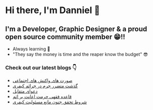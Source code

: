 # Hi there, I'm Danniel 👋 

## I'm a Developer, Graphic Designer & a proud open source community member 😁!!

- Always learning 🧐
- "They say the money is time and the reaper know the budget" 😎

### Check out our latest blogs 👇

<!-- BLOG-POST-LIST:START -->
- [صورت های واکنش های اجتماعی](https://hesabraslaw.com/blog/%D8%B5%D9%88%D8%B1%D8%AA-%D9%88%D8%A7%DA%A9%D9%86%D8%B4-%D9%87%D8%A7%DB%8C-%D8%A7%D8%AC%D8%AA%D9%85%D8%A7%D8%B9%DB%8C/)
- [گذشت  متضرر جرم  در جرائم کیفری](https://hesabraslaw.com/blog/%DA%AF%D8%B0%D8%B4%D8%AA-%D9%85%D8%AA%D8%B6%D8%B1%D8%B1-%D8%AC%D8%B1%D9%85-%D8%AF%D8%B1-%D8%AC%D8%B1%D8%A7%D8%A6%D9%85-%DA%A9%DB%8C%D9%81%D8%B1%DB%8C/)
- [دعوای متقابل](https://hesabraslaw.com/blog/%D8%AF%D8%B9%D9%88%D8%A7%DB%8C-%D9%85%D8%AA%D9%82%D8%A7%D8%A8%D9%84/)
- [قاعده فقهی حرمت اعانت بر اثم](https://hesabraslaw.com/blog/%D9%82%D8%A7%D8%B9%D8%AF%D9%87-%D9%81%D9%82%D9%87%DB%8C-%D8%AD%D8%B1%D9%85%D8%AA-%D8%A7%D8%B9%D8%A7%D9%86%D8%AA-%D8%A8%D8%B1-%D8%A7%D8%AB%D9%85/)
- [شروط تحقق جنون مانع مسئولیت کیفری](https://hesabraslaw.com/blog/%D8%B4%D8%B1%D9%88%D8%B7-%D8%AA%D8%AD%D9%82%D9%82-%D8%AC%D9%86%D9%88%D9%86-%D9%85%D8%A7%D9%86%D8%B9-%D9%85%D8%B3%D8%A6%D9%88%D9%84%DB%8C%D8%AA-%DA%A9%DB%8C%D9%81%D8%B1%DB%8C/)
<!-- BLOG-POST-LIST:END -->
